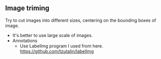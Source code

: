 ## Image triming

Try to cut images into different sizes, centering on the bounding boxes of image.

* It's better to use large scale of images.
* Annotations
  * Use Labellmg program
  I used from here.
  <https://github.com/tzutalin/labelImg>
